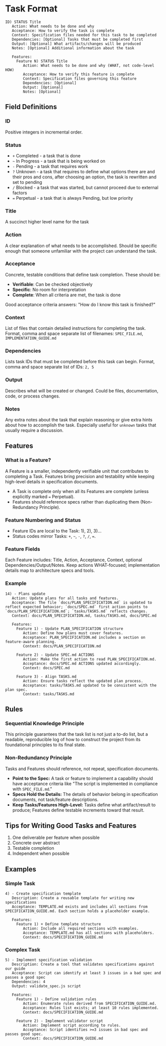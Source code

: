 # Task Format

```
ID) STATUS Title
   Action: What needs to be done and why
   Acceptance: How to verify the task is complete
   Context: Specification files needed for this task to be completed
   Dependencies: [Optional] Tasks that must be completed first
   Output: [Optional] What artifacts/changes will be produced
   Notes: [Optional] Additional information about the task
   
   Features:
     Feature N) STATUS Title
        Action: What needs to be done and why (WHAT, not code-level HOW)
        Acceptance: How to verify this feature is complete
        Context: Specification files governing this feature
        Dependencies: [Optional]
        Output: [Optional]
        Notes: [Optional]
```

## Field Definitions

### ID
Positive integers in incremental order.

### Status
- `+` Completed - a task that is done
- `~` In Progress - a task that is being worked on
- `-` Pending - a task that requires work
- `?` Unknown - a task that requires to define what options there are and their pros and cons, after choosing an option, the task is rewritten and set to pending
- `/` Blocked - a task that was started, but cannot proceed due to external factors
- `=` Perpetual - a task that is always Pending, but low priority

### Title
A succinct higher level name for the task

### Action
A clear explanation of what needs to be accomplished. Should be specific enough that someone unfamiliar with the project can understand the task.

### Acceptance
Concrete, testable conditions that define task completion. These should be:
- **Verifiable**: Can be checked objectively
- **Specific**: No room for interpretation  
- **Complete**: When all criteria are met, the task is done

Good acceptance criteria answers: "How do I know this task is finished?"

### Context
List of files that contain detailed instructions for completing the task. Format, comma and space separate list of filenames: `SPEC_FILE.md`, `IMPLEMENTATION_GUIDE.md`

### Dependencies
Lists task IDs that must be completed before this task can begin. Format, comma and space separate list of IDs: `2, 5`

### Output
Describes what will be created or changed. Could be files, documentation, code, or process changes.

### Notes
Any extra notes about the task that explain reasoning or give extra hints about how to accomplish the task. Especially useful for `unknown` tasks that usually require a discussion.

## Features

### What is a Feature?
A Feature is a smaller, independently verifiable unit that contributes to completing a Task. Features bring precision and testability while keeping high-level details in specification documents.

- A Task is complete only when all its Features are complete (unless explicitly marked `=` Perpetual).
- Features should reference specs rather than duplicating them (Non-Redundancy Principle).

### Feature Numbering and Status
- Feature IDs are local to the Task: 1), 2), 3)...
- Status codes mirror Tasks: `+`, `~`, `-`, `?`, `/`, `=`.

### Feature Fields
Each Feature includes: Title, Action, Acceptance, Context, optional Dependencies/Output/Notes. Keep actions WHAT-focused; implementation details map to architecture specs and tools.

### Example

```
14) - Plans update
   Action: Update plans for all tasks and features.
   Acceptance: The file `docs/PLAN_SPECIFICATION.md` is updated to reflect expected behavior; `docs/SPEC.md` first action points to `docs/PLAN_SPECIFICATION.md`; `tasks/TASKS.md` reflects changes.
   Context: docs/PLAN_SPECIFICATION.md, tasks/TASKS.md, docs/SPEC.md

   Features:
     Feature 1) - Update PLAN_SPECIFICATION structure
        Action: Define how plans must cover features.
        Acceptance: PLAN_SPECIFICATION.md includes a section on feature-aware planning.
        Context: docs/PLAN_SPECIFICATION.md

     Feature 2) - Update SPEC.md ACTIONS
        Action: Make the first action to read PLAN_SPECIFICATION.md.
        Acceptance: docs/SPEC.md ACTIONS updated accordingly.
        Context: docs/SPEC.md

     Feature 3) - Align TASKS.md
        Action: Ensure tasks reflect the updated plan process.
        Acceptance: tasks/TASKS.md updated to be consistent with the plan spec.
        Context: tasks/TASKS.md
```

## Rules

### Sequential Knowledge Principle
This principle guarantees that the task list is not just a to-do list, but a readable, reproducible log of how to construct the project from its foundational principles to its final state.

### Non-Redundancy Principle
Tasks and Features should reference, not repeat, specification documents.

- **Point to the Spec:** A task or feature to implement a capability should have acceptance criteria like "The script is implemented in compliance with `SPEC_FILE.md`."
- **Specs Hold the Details:** The details of behavior belong in specification documents, not task/feature descriptions.
- **Keep Tasks/Features High-Level:** Tasks define what artifact/result to produce; Features define testable increments toward that result.

## Tips for Writing Good Tasks and Features

1. One deliverable per feature when possible
2. Concrete over abstract
3. Testable completion
4. Independent when possible

## Examples

### Simple Task
```
4) - Create specification template
   Description: Create a reusable template for writing new specifications
   Acceptance: TEMPLATE.md exists and includes all sections from SPECIFICATION_GUIDE.md. Each section holds a placeholder example.

   Features:
     Feature 1) + Define template structure
        Action: Include all required sections with examples.
        Acceptance: TEMPLATE.md has all sections with placeholders.
        Context: docs/SPECIFICATION_GUIDE.md
```

### Complex Task
```
5) - Implement specification validation
   Description: Create a tool that validates specifications against our guide
   Acceptance: Script can identify at least 3 issues in a bad spec and passes a good spec
   Dependencies: 4
   Output: validate_spec.js script

   Features:
     Feature 1) - Define validation rules
        Action: Enumerate rules derived from SPECIFICATION_GUIDE.md.
        Acceptance: Rules list exists; at least 10 rules implemented.
        Context: docs/SPECIFICATION_GUIDE.md

     Feature 2) - Implement validator script
        Action: Implement script according to rules.
        Acceptance: Script identifies >=3 issues in bad spec and passes good spec.
        Context: docs/SPECIFICATION_GUIDE.md
```
